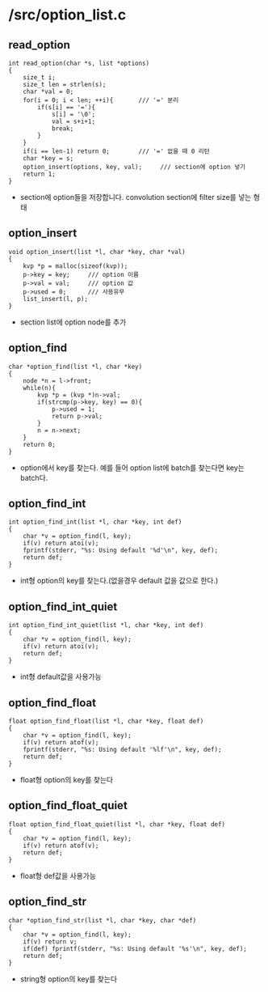 # /src/option_list.c

## read_option

```
int read_option(char *s, list *options)
{
    size_t i;
    size_t len = strlen(s);
    char *val = 0;
    for(i = 0; i < len; ++i){       /// '=' 분리
        if(s[i] == '='){
            s[i] = '\0';
            val = s+i+1;
            break;
        }
    }
    if(i == len-1) return 0;        /// '=' 없을 때 0 리턴
    char *key = s;                  
    option_insert(options, key, val);     /// section에 option 넣기   
    return 1;
}
```

- section에 option들을 저장합니다. convolution section에 filter size를 넣는 형태

## option_insert

```
void option_insert(list *l, char *key, char *val)
{
    kvp *p = malloc(sizeof(kvp));
    p->key = key;     /// option 이름
    p->val = val;     /// option 값
    p->used = 0;      /// 사용유무
    list_insert(l, p);  
}
```

- section list에 option node를 추가

## option_find

```
char *option_find(list *l, char *key)
{
    node *n = l->front;
    while(n){
        kvp *p = (kvp *)n->val;
        if(strcmp(p->key, key) == 0){
            p->used = 1;
            return p->val;
        }
        n = n->next;
    }
    return 0;
}
```

- option에서 key를 찾는다. 예를 들어 option list에 batch를 찾는다면 key는 batch다.

## option_find_int

```
int option_find_int(list *l, char *key, int def)
{
    char *v = option_find(l, key);
    if(v) return atoi(v);
    fprintf(stderr, "%s: Using default '%d'\n", key, def);
    return def;
}
```

- int형 option의 key를 찾는다.(없을경우 default 값을 값으로 한다.)

## option_find_int_quiet

```
int option_find_int_quiet(list *l, char *key, int def)
{
    char *v = option_find(l, key);
    if(v) return atoi(v);
    return def;
}
```

- int형 default값을 사용가능

## option_find_float

```
float option_find_float(list *l, char *key, float def)
{
    char *v = option_find(l, key);
    if(v) return atof(v);
    fprintf(stderr, "%s: Using default '%lf'\n", key, def);
    return def;
}
```

- float형 option의 key를 찾는다

## option_find_float_quiet

```
float option_find_float_quiet(list *l, char *key, float def)
{
    char *v = option_find(l, key);
    if(v) return atof(v);
    return def;
}
```

- float형 def값을 사용가능

## option_find_str

```
char *option_find_str(list *l, char *key, char *def)
{
    char *v = option_find(l, key);
    if(v) return v;
    if(def) fprintf(stderr, "%s: Using default '%s'\n", key, def);
    return def;
}
```

- string형 option의 key를 찾는다
